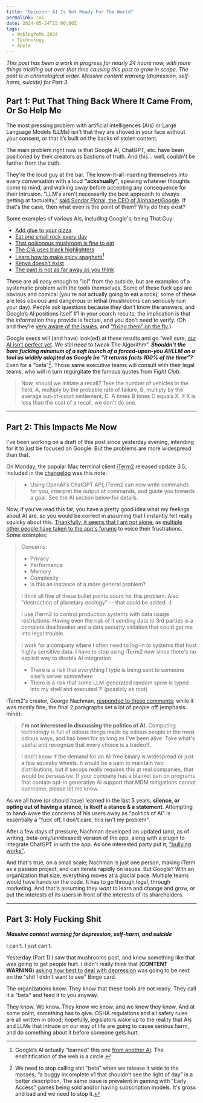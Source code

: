 ```yaml
---
title: "Opinion: AI Is Not Ready For The World"
permalink: /ai
date: 2024-05-24T15:00:00Z
tags: 
  - WeblogPoMo 2024
  - Technology
  - Apple
---
```


*This post has been a work in progress for nearly 24 hours now, with more things trickling out over that time causing this post to grow in scope. The post is in chronological order. Massive content warning (depression, self-harm, suicide) for Part 3.*

## Part 1: Put That Thing Back Where It Came From, Or So Help Me

The most pressing problem with artificial intelligences (AIs) or Large Language Models (LLMs) isn't that they are shoved in your face without your consent, or that it’s built on the backs of stolen content.

The main problem right now is that Google AI, ChatGPT, etc. have been positioned by their creators as bastions of truth. And this... well, couldn't be further from the truth.

They're the loud guy at the bar. The know-it-all inserting themselves into every conversation with a loud **“ackshually”**, spewing whatever thoughts come to mind, and walking away before accepting any consequence for their intrusion. "LLM's aren't necessarily the best approach to always getting at factuality," [said Sundar Pichai, the CEO of Alphabet/Google](https://www.threads.net/@reckless1280/post/C7VHs6txwym). If that's the case, then what even is the point of them? Why do they exist?

Some examples of various AIs, including Google's, being That Guy:

- [Add glue to your pizza](https://www.404media.co/google-is-paying-reddit-60-million-for-fucksmith-to-tell-its-users-to-eat-glue/)  
- [Eat one small rock every day](https://mastodon.social/@danielnazer/112492966707079287)  
- [That poisonous mushroom is fine to eat](https://bsky.app/profile/kanaraspberry.bsky.social/post/3kqlh726gjs26)  
- [The CIA uses black highlighters](https://windbag.org/@adam/112493025446367156)  
- [Learn how to make spicy spaghetti](https://mastodon.social/@JoeUchill/112493317168967705)[^1]  
- [Kenya doesn’t exist](https://www.threads.net/@kylie.robison/post/C7U6WHkSQJk)  
- [The past is not as far away as you think](https://hachyderm.io/@samhenrigold/112492421881495236)

[^1]: Google’s AI actually “learned” this one [from another AI](https://mastodon.social/@JoeUchill/112493385783974293). The enshitification of the web is a circle.

These are all easy enough to "lol" from the outside, but are examples of a systematic problem with the tools themselves. Some of these fuck ups are obvious and comical (you're not actually going to eat a rock); some of these are less obvious and dangerous or lethal (mushrooms can seriously ruin your day). People ask questions because they don’t know the answers, and Google’s AI positions itself #1 in your search results; the implication is that the information they provide is factual, and you don't need to verify. (Oh and they’re [very aware of the issues](https://www.threads.net/@reckless1280/post/C7U_sBiP6nf/?xmt=AQGzMkYYljhSv3wE3PbJQlNxmqkfijM2lSSjt4tmm191tA), and [“fixing them” on the fly](https://www.threads.net/@reckless1280/post/C7VVgb9Ik--).)

Google execs will (and have) look(ed) at these results and go “well sure, [our AI isn’t perfect yet](https://www.threads.net/@reckless1280/post/C7SKnp2P0Wf/?xmt=AQGzBuwMniXLAFIKbnWaBUiFLgEcnBIvpdNImPUesbzibA). We still need to tweak The Algorithm”. ***Shouldn’t the bare fucking minimum of a soft launch of a forced-upon-you AI/LLM on a tool as widely adopted as Google be “it returns facts 100% of the time”?*** Even for a “beta”[^2]. Those same executive teams will consult with their legal teams, who will in turn regurgitate the famous quotes from *Fight Club*:

> Now, should we initiate a recall? Take the number of vehicles in the field, A, multiply by the probable rate of failure, B, multiply by the average out-of-court settlement, C. A times B times C equals X. If X is less than the cost of a recall, we don't do one.

[^2]: We need to stop calling shit “beta” when we release it wide to the masses; “a buggy incomplete v1 that shouldn’t see the light of day” is a better description. The same issue is prevalent in gaming with "Early Access" games being sold and/or having subscription models. It's gross and bad and we need to stop it.

---

## Part 2: This Impacts Me Now

I've been working on a draft of this post since yesterday evening, intending for it to just be focused on Google. But the problems are more widespread than that.

On Monday, the popular Mac terminal client [iTerm2](https://iterm2.com/index.html) released update 3.5; included in the [changelog](https://iterm2.com/downloads/stable/iTerm2-3_5_0.changelog) was this note:

> - Using OpenAI's ChatGPT API, iTerm2 can now write commands for you, interpret the output of commands, and guide you towards a goal. See the AI section below for details.

Now, if you've read this far, you have a pretty good idea what my feelings about AI are, so you would be correct in assuming that I instantly felt really squicky about this. [Thankfully, it seems that I am not alone](https://gitlab.com/gnachman/iterm2/-/issues/11475), as [multiple other people have taken to the app's forums](https://gitlab.com/gnachman/iterm2/-/issues/11470) to voice their frustrations. Some examples:

> Concerns:
>
> - Privacy
> - Performance
> - Memory
> - Complexity
> - Is this an instance of a more general problem?
>
> I think all five of these bullet points count for this problem. Also "destruction of planetary ecology" -- that could be added. :)
>
> I use iTerm2 to control production systems with data usage restrictions.  Having even the risk of it sending data to 3rd parties is a complete dealbreaker and a data security violation that could get me into legal trouble.
>
> I work for a company where I often need to log-in to systems that host highly sensitive data. I have to stop using iTerm2 now since there's no explicit way to disable AI integration.
>
> - There is a risk that everything I type is being sent to someone else's server somewhere
> - There is a risk that some LLM-generated random spew is typed into my shell and executed ?! (possibly as root)

iTerm2's creator, George Nachman, [responded to these comments](https://gitlab.com/gnachman/iterm2/-/issues/11475#note_1915685588); while it was mostly fine, the final 2 paragraphs set a lot of people off (emphasis mine):

> **I'm not interested in discussing the politics of AI.** Computing technology is full of odious things made by odious people in the most odious ways, and has been for as long as I've been alive. Take what's useful and recognize that every choice is a tradeoff.
>
> I don't know if the demand for an AI-free binary is widespread or just a few squeaky wheels. It would be a pain to maintain two distributions, but if secops really requires this at real companies, that would be persuasive. If your company has a blanket ban on programs that contain opt-in generative AI support that MDM mitigations cannot overcome, please let me know.

As we all have (or should have) learned in the last 5 years, **silence, or opting out of having a stance, is itself a stance & a statement**. Attempting to hand-wave the concerns of his users away as "politics of AI" is essentially a "fuck off, I don't care, this isn't my problem".

After a few days of pressure, Nachman developed an updated (and, as of writing, beta-only/unreleased) version of the app, along with a plugin to integrate ChatGPT in with the app. As one interested party put it, ["bullying works"](https://octodon.social/@Eramdam/112494245820702347).

And that's true, on a small scale; Nachman is just one person, making iTerm as a passion project, and can iterate rapidly on issues. But Google? With an organization that size, everything moves at a glacial pace. Multiple teams would have hands on the code. It has to go through legal, through marketing. And that's assuming they *want* to learn and change and grow, or put the interests of its users in front of the interests of its shareholders.

---

## Part 3: Holy Fucking Shit

***Massive content warning for depression, self-harm, and suicide***

I can't. I just can't.

Yesterday (Part 1) I saw that mushrooms post, and knew something like that was going to get people hurt. I didn't really think that (**CONTENT WARNING**) [asking how best to deal with depression](https://mastodon.social/@niclake/112496938801436276) was going to be next on the "shit I didn't want to see" Bingo card.

The organizations know. They know that these tools are not ready. They call it a "beta" and feed it to you anyway.

They know. We know. They know we know, and we know they know. And at some point, something has to give. OSHA regulations and all safety rules are all written in blood; hopefully, legislators wake up to the reality that AIs and LLMs that intrude on our way of life are going to cause serious harm, and do something about it before someone gets hurt.
